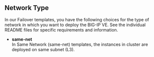 ## Network Type
In our Failover templates, you have the following choices for the type of network in which you want to deploy the BIG-IP VE.  See the individual README files for specific requirements and information.

  - **same-net** <br> In Same Network (same-net) templates, the instances in cluster are deployed on same subnet (L3). 
